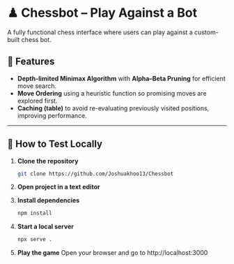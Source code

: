 # ♟ Chessbot – Play Against a Bot

A fully functional chess interface where users can play against a custom-built chess bot.

## 🔹 Features
- **Depth-limited Minimax Algorithm** with **Alpha–Beta Pruning** for efficient move search.
- **Move Ordering** using a heuristic function so promising moves are explored first.
- **Caching (table)** to avoid re-evaluating previously visited positions, improving performance.

---

## 🚀 How to Test Locally

1. **Clone the repository**
   ```bash
   git clone https://github.com/Joshuakhoo13/Chessbot

2. **Open project in a text editor**

3. **Install dependencies**
    ```bash
    npm install

4. **Start a local server**
    ```bash
    npx serve .

5. **Play the game**
    Open your browser and go to http://localhost:3000




